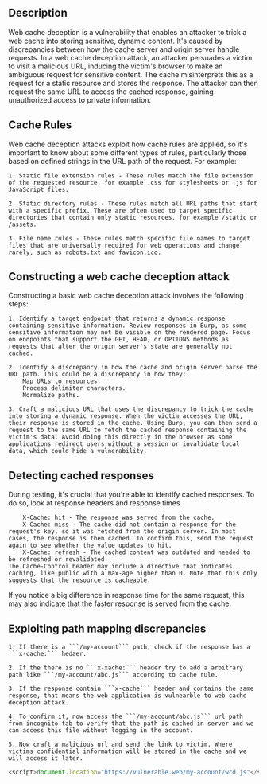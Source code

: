 ## Description

Web cache deception is a vulnerability that enables an attacker to trick a web cache into storing sensitive, dynamic content. It's caused by discrepancies between how the cache server and origin server handle requests. In a web cache deception attack, an attacker persuades a victim to visit a malicious URL, inducing the victim's browser to make an ambiguous request for sensitive content. The cache misinterprets this as a request for a static resource and stores the response. The attacker can then request the same URL to access the cached response, gaining unauthorized access to private information.

## Cache Rules

Web cache deception attacks exploit how cache rules are applied, so it's important to know about some different types of rules, particularly those based on defined strings in the URL path of the request. For example:

    1. Static file extension rules - These rules match the file extension of the requested resource, for example .css for stylesheets or .js for JavaScript files.
    
    2. Static directory rules - These rules match all URL paths that start with a specific prefix. These are often used to target specific directories that contain only static resources, for example /static or /assets.
    
    3. File name rules - These rules match specific file names to target files that are universally required for web operations and change rarely, such as robots.txt and favicon.ico.

## Constructing a web cache deception attack

Constructing a basic web cache deception attack involves the following steps:

    1. Identify a target endpoint that returns a dynamic response containing sensitive information. Review responses in Burp, as some sensitive information may not be visible on the rendered page. Focus on endpoints that support the GET, HEAD, or OPTIONS methods as requests that alter the origin server's state are generally not cached.

    2. Identify a discrepancy in how the cache and origin server parse the URL path. This could be a discrepancy in how they:
        Map URLs to resources.
        Process delimiter characters.
        Normalize paths.
        
    3. Craft a malicious URL that uses the discrepancy to trick the cache into storing a dynamic response. When the victim accesses the URL, their response is stored in the cache. Using Burp, you can then send a request to the same URL to fetch the cached response containing the victim's data. Avoid doing this directly in the browser as some applications redirect users without a session or invalidate local data, which could hide a vulnerability.

## Detecting cached responses

During testing, it's crucial that you're able to identify cached responses. To do so, look at response headers and response times.

        X-Cache: hit - The response was served from the cache.
        X-Cache: miss - The cache did not contain a response for the request's key, so it was fetched from the origin server. In most cases, the response is then cached. To confirm this, send the request again to see whether the value updates to hit.
        X-Cache: refresh - The cached content was outdated and needed to be refreshed or revalidated.
    The Cache-Control header may include a directive that indicates caching, like public with a max-age higher than 0. Note that this only suggests that the resource is cacheable.
If you notice a big difference in response time for the same request, this may also indicate that the faster response is served from the cache.

## Exploiting path mapping discrepancies

```
1. If there is a ```/my-account``` path, check if the response has a ```x-cache:``` hedaer.

2. If the there is no ```x-xache:``` header try to add a arbitrary path like ```/my-account/abc.js``` according to cache rule.

3. If the response contain ```x-cache``` header and contains the same response, that means the web application is vulnearble to web cache deception attack.

4. To confirm it, now access the ```/my-account/abc.js``` url path from incognito tab to verify that the path is cached in server and we can access this file without logging in the account.

5. Now craft a malicious url and send the link to victim. Where victims confidential information will be stored in the cache and we will access it later.
```
```javascript
<script>document.location="https://vulnerable.web/my-account/wcd.js"</script>
```
